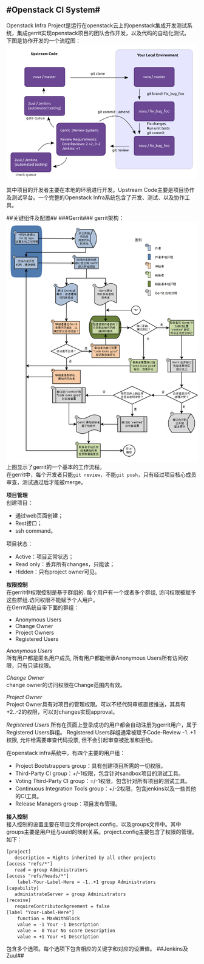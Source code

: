 #Openstack CI System#
-----------------------------------
Openstack Infra Project是运行在openstack云上的openstack集成开发测试系统，集成gerrit实现openstack项目的团队合作开发，以及代码的自动化测试。  
下图是协作开发的一个流程图：  
![](img/openstack-cvs-workflow.png)   

其中项目的开发者主要在本地的环境进行开发。Upstream Code主要是项目协作及测试平台。一个完整的Openstack Infra系统包含了开发、测试、以及协作工具。  

##关键组件及配置##
###Gerrit###
gerrit架构：  
![](img/gerrit-workflow.png)  
上图显示了gerrit的一个基本的工作流程。  
在gerrit中，每个开发者只能`git review`，不能`git push`，只有经过项目核心成员审查，测试通过后才能被merge。  

**项目管理**  
创建项目：  

+ 通过web页面创建；
+ Rest接口；
+ ssh command。

项目状态：

+ Active：项目正常状态；
+ Read only：丢弃所有changes，只能读；
+ Hidden：只有project owner可见。

**权限控制**  
在gerrit中权限控制是基于群组的. 每个用户有一个或者多个群组, 访问权限被赋予这些群组.访问权限不能赋予个人用户。  
在Gerrit系统自带下面的群组：

+ Anonymous Users
+ Change Owner
+ Project Owners
+ Registered Users

*Anonymous Users*  
所有用户都是匿名用户成员, 所有用户都能继承Anonymous Users所有访问权限，只有只读权限。

*Change Owner*  
change owner的访问权限在Change范围内有效。  

*Project Owner*  
Project Owner具有对项目的管理权限。可以不经代码审核直接推送，其具有+2..-2的权限，可以对changes实现approval。

*Registered Users*
所有在页面上登录成功的用户都会自动注册为gerrit用户，属于Registered Users群组。
Registered Users群组通常被赋予Code-Review -1..+1权限, 允许给需要审查代码投票, 但不会引起审查被批准和拒绝。

在openstack infra系统中，有四个主要的用户组：  

+ Project Bootstrappers group：具有创建项目所需的一切权限。
+ Third-Party CI group：+/-1权限，包含针对sandbox项目的测试工具。
+ Voting Third-Party CI group：=/-1权限，包含针对所有项目的测试工具。
+ Continuous Integration Tools group：+/-2权限，包含jenkins以及一些其他的CI工具。
+ Release Managers group：项目发布管理。

**接入控制**  
接入控制的设置主要在项目文件project.config，以及groups文件中。其中groups主要是用户组与uuid的映射关系。project.config主要包含了权限的管理。如下：  

    [project]
       description = Rights inherited by all other projects
    [access "refs/*"]
       read = group Administrators
    [access "refs/heads/*"]
        label-Your-Label-Here = -1..+1 group Administrators
    [capability]
       administrateServer = group Administrators
    [receive]
       requireContributorAgreement = false
    [label "Your-Label-Here"]
        function = MaxWithBlock
        value = -1 Your -1 Description
        value =  0 Your No score Description
        value = +1 Your +1 Description

包含多个选项。每个选项下包含相应的关键字和对应的设置值。
##Jenkins及Zuul##
